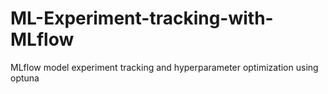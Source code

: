 # ML-Experiment-tracking-with-MLflow
MLflow model experiment tracking and hyperparameter optimization using optuna

